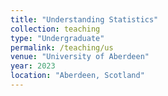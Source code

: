 ```yaml
---
title: "Understanding Statistics"
collection: teaching
type: "Undergraduate"
permalink: /teaching/us
venue: "University of Aberdeen"
year: 2023
location: "Aberdeen, Scotland"
---
```

